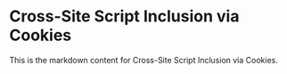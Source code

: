 # Cross-Site Script Inclusion via Cookies

This is the markdown content for Cross-Site Script Inclusion via Cookies.
